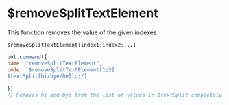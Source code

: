 # $removeSplitTextElement

This function removes the value of the given indexes

```text
$removeSplitTextElement[index1;index2;...]
```

```javascript
bot.command({
name: "removeSplitTextElement",
code: `$removeSplitTextElement[1;2]
$textSplit[hi/bye/hello;/]
`
})
// Removes hi and bye from the list of values in $textSplit completely

```

